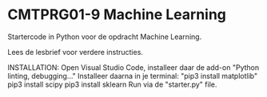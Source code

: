 # CMTPRG01-9 Machine Learning

Startercode in Python voor de opdracht Machine Learning.

Lees de lesbrief voor verdere instructies.

INSTALLATION:
Open Visual Studio Code, installeer daar de add-on "Python linting, debugging..."
Installeer daarna in je terminal: "pip3 install matplotlib"
pip3 install scipy
pip3 install sklearn
Run via de "starter.py" file. 